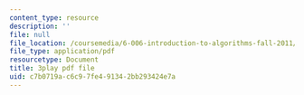 ```yaml
---
content_type: resource
description: ''
file: null
file_location: /coursemedia/6-006-introduction-to-algorithms-fall-2011/c7b0719ac6c97fe491342bb293424e7a_JRgIXyEPnbA.pdf
file_type: application/pdf
resourcetype: Document
title: 3play pdf file
uid: c7b0719a-c6c9-7fe4-9134-2bb293424e7a
---
```

